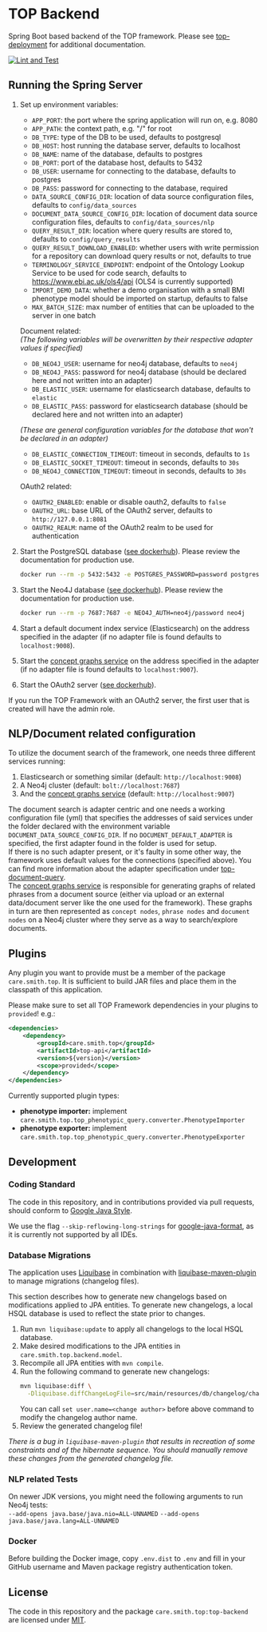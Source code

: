 # TOP Backend

Spring Boot based backend of the TOP framework. Please see [top-deployment](https://onto-med.github.io/top-deployment)
for additional documentation.

[![Lint and Test](https://github.com/Onto-Med/top-backend/actions/workflows/lint-and-test.yml/badge.svg)](https://github.com/Onto-Med/top-backend/actions/workflows/lint-and-test.yml)

## Running the Spring Server

1. Set up environment variables:
    * `APP_PORT`: the port where the spring application will run on, e.g. 8080
    * `APP_PATH`: the context path, e.g. "/" for root
    * `DB_TYPE`: type of the DB to be used, defaults to postgresql
    * `DB_HOST`: host running the database server, defaults to localhost
    * `DB_NAME`: name of the database, defaults to postgres
    * `DB_PORT`: port of the database host, defaults to 5432
    * `DB_USER`: username for connecting to the database, defaults to postgres
    * `DB_PASS`: password for connecting to the database, required
    * `DATA_SOURCE_CONFIG_DIR`: location of data source configuration files, defaults to `config/data_sources`
    * `DOCUMENT_DATA_SOURCE_CONFIG_DIR`: location of document data source configuration files, defaults to `config/data_sources/nlp`
    * `QUERY_RESULT_DIR`: location where query results are stored to, defaults to `config/query_results`
    * `QUERY_RESULT_DOWNLOAD_ENABLED`: whether users with write permission for a repository can download query results
      or not, defaults to true
    * `TERMINOLOGY_SERVICE_ENDPOINT`: endpoint of the Ontology Lookup Service to be used for code search, defaults
      to https://www.ebi.ac.uk/ols4/api (OLS4 is currently supported)
    * `IMPORT_DEMO_DATA`: whether a demo organisation with a small BMI phenotype model should be imported on startup,
      defaults to false
    * `MAX_BATCH_SIZE`: max number of entities that can be uploaded to the server in one batch

   Document related:  
   *(The following variables will be overwritten by their respective adapter values if specified)*  
    * `DB_NEO4J_USER`: username for neo4j database, defaults to `neo4j`
    * `DB_NEO4J_PASS`: password for neo4j database (should be declared here and not written into an adapter)
    * `DB_ELASTIC_USER`: username for elasticsearch database, defaults to `elastic`
    * `DB_ELASTIC_PASS`: password for elasticsearch database (should be declared here and not written into an adapter)

   *(These are general configuration variables for the database that won't be declared in an adapter)*  
    * `DB_ELASTIC_CONNECTION_TIMEOUT`: timeout in seconds, defaults to `1s`
    * `DB_ELASTIC_SOCKET_TIMEOUT`: timeout in seconds, defaults to `30s`
    * `DB_NEO4J_CONNECTION_TIMEOUT`: timeout in seconds, defaults to `30s`  

   OAuth2 related:
    * `OAUTH2_ENABLED`: enable or disable oauth2, defaults to `false`
    * `OAUTH2_URL`: base URL of the OAuth2 server, defaults to `http://127.0.0.1:8081`
    * `OAUTH2_REALM`: name of the OAuth2 realm to be used for authentication
2. Start the PostgreSQL database ([see dockerhub](https://hub.docker.com/_/postgres)). Please review the documentation
   for production use.
    ```sh
    docker run --rm -p 5432:5432 -e POSTGRES_PASSWORD=password postgres
    ```
3. Start the Neo4J database ([see dockerhub](https://hub.docker.com/_/neo4j)). Please review the documentation for
   production use.
    ```sh
    docker run --rm -p 7687:7687 -e NEO4J_AUTH=neo4j/password neo4j
    ```
4. Start a default document index service (Elasticsearch) on the address specified in the adapter (if no adapter file is found defaults to `localhost:9008`).

5. Start the [concept graphs service](https://github.com/Onto-Med/concept-graphs) on the address specified in the adapter (if no adapter file is found defaults to `localhost:9007`).

6. Start the OAuth2 server ([see dockerhub](https://hub.docker.com/r/bitnami/keycloak)).

If you run the TOP Framework with an OAuth2 server, the first user that is created will have the admin role.

## NLP/Document related configuration

To utilize the document search of the framework, one needs three different services running: 
1. Elasticsearch or something similar (default: `http://localhost:9008`)
2. A Neo4j cluster (default: `bolt://localhost:7687`)
3. And the [concept graphs service](https://github.com/Onto-Med/concept-graphs) (default: `http://localhost:9007`)

The document search is adapter centric and one needs a working configuration file (yml) that specifies the addresses of said services
under the folder declared with the environment variable `DOCUMENT_DATA_SOURCE_CONFIG_DIR`.
If no `DOCUMENT_DEFAULT_ADAPTER` is specified, the first adapter found in the folder is used for setup.  
If there is no such adapter present, or it's faulty in some other way, the framework uses default values for the connections (specified above).
You can find more information about the adapter specification under [top-document-query](https://github.com/Onto-Med/top-document-query).  
The [concept graphs service](https://github.com/Onto-Med/concept-graphs) is responsible for generating graphs of related phrases from a document source (either via upload or an external data/document server like the one used for the framework).
These graphs in turn are then represented as `concept nodes`, `phrase nodes` and `document nodes` on a Neo4j cluster where they serve as a way to search/explore documents.  

## Plugins

Any plugin you want to provide must be a member of the package `care.smith.top`.
It is sufficient to build JAR files and place them in the classpath of this application.

Please make sure to set all TOP Framework dependencies in your plugins to `provided`! e.g.:

```xml
<dependencies>
    <dependency>
        <groupId>care.smith.top</groupId>
        <artifactId>top-api</artifactId>
        <version>${version}</version>
        <scope>provided</scope>
    </dependency>
</dependencies>
```

Currently supported plugin types:

* **phenotype importer:** implement `care.smith.top.top_phenotypic_query.converter.PhenotypeImporter`
* **phenotype exporter:** implement `care.smith.top.top_phenotypic_query.converter.PhenotypeExporter`

## Development

### Coding Standard

The code in this repository, and in contributions provided via pull requests, should conform
to [Google Java Style](https://google.github.io/styleguide/javaguide.html).

We use the flag `--skip-reflowing-long-strings` for [google-java-format](https://github.com/google/google-java-format),
as it is currently not supported by all IDEs.

### Database Migrations

The application uses [Liquibase](https://www.liquibase.org) in combination with
[liquibase-maven-plugin](https://docs.liquibase.com/tools-integrations/maven/home.html) to manage migrations (changelog
files).

This section describes how to generate new changelogs based on modifications applied to JPA entities.
To generate new changelogs, a local HSQL database is used to reflect the state prior to changes.

1. Run `mvn liquibase:update` to apply all changelogs to the local HSQL database.
2. Make desired modifications to the JPA entities in `care.smith.top.backend.model`.
3. Recompile all JPA entities with `mvn compile`.
4. Run the following command to generate new changelogs:
   ```sh
   mvn liquibase:diff \
     -Dliquibase.diffChangeLogFile=src/main/resources/db/changelog/changesets/<timestamp>-<changelog name>.yaml
   ```
   You can call `set user.name=<change author>` before above command to modify the changelog author name.
5. Review the generated changelog file!

*There is a bug in `liquibase-maven-plugin` that results in recreation of some constraints and of the hibernate
sequence.
You should manually remove these changes from the generated changelog file.*

### NLP related Tests

On newer JDK versions, you might need the following arguments to run Neo4j tests:  
`--add-opens java.base/java.nio=ALL-UNNAMED`
`--add-opens java.base/java.lang=ALL-UNNAMED`

### Docker

Before building the Docker image, copy `.env.dist` to `.env` and fill in your GitHub username and Maven package registry authentication token.

## License

The code in this repository and the package `care.smith.top:top-backend` are licensed under [MIT](LICENSE).
